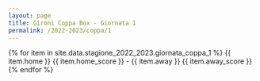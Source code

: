 ```yaml
---
layout: page
title: Gironi Coppa Box - Giornata 1
permalink: /2022-2023/coppa/1
---
```


{% for item in site.data.stagione_2022_2023.giornata_coppa_1 %}
    {{ item.home }} {{ item.home_score }} - {{ item.away }} {{ item.away_score }}
{% endfor %}